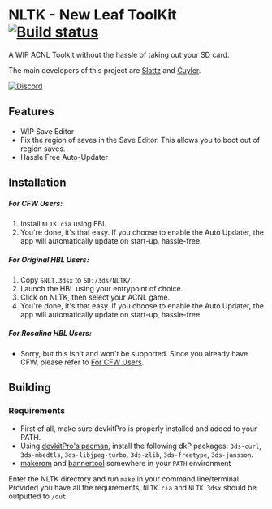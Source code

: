 # NLTK - New Leaf ToolKit [![Build status](https://ci.appveyor.com/api/projects/status/dvqruc40q9fyes5r/branch/master?svg=true)](https://ci.appveyor.com/project/Slattz/nltk/branch/master)

A WIP ACNL Toolkit without the hassle of taking out your SD card. 

The main developers of this project are [Slattz](https://github.com/Slattz) and [Cuyler](https://github.com/Cuyler36). 

[![Discord](https://discordapp.com/api/guilds/437592048057450508/widget.png?style=banner2)](https://discord.gg/j2VUBBv)


## Features
* WIP Save Editor
* Fix the region of saves in the Save Editor. This allows you to boot out of region saves.
* Hassle Free Auto-Updater


## Installation
##### For CFW Users:
1. Install `NLTK.cia` using FBI.
2. You're done, it's that easy. If you choose to enable the Auto Updater, the app will automatically update on start-up, hassle-free.

##### For Original HBL Users:
1. Copy `SNLT.3dsx` to `SD:/3ds/NLTK/`.
2. Launch the HBL using your entrypoint of choice.
3. Click on NLTK, then select your ACNL game.
4. You're done, it's that easy. If you choose to enable the Auto Updater, the app will automatically update on start-up, hassle-free.

##### For Rosalina HBL Users:
* Sorry, but this isn't and won't be supported. Since you already have CFW, please refer to [For CFW Users](#for-cfw-users).


## Building
### Requirements
- First of all, make sure devkitPro is properly installed and added to your PATH.
- Using [devkitPro's pacman](https://devkitpro.org/viewtopic.php?f=13&t=8702), install the following dkP packages: `3ds-curl`, `3ds-mbedtls`, `3ds-libjpeg-turbo`, `3ds-zlib`, `3ds-freetype`, `3ds-jansson`.
- [makerom](http://3dbrew.org/wiki/Makerom) and [bannertool](https://github.com/Steveice10/bannertool) somewhere in your `PATH` environment


Enter the NLTK directory and run `make` in your command line/terminal. Provided you have all the requirements, `NLTK.cia` and `NLTK.3dsx` should be outputted to `/out`.
